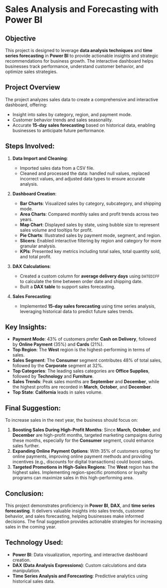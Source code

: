 # Sales Analysis and Forecasting with Power BI

## Objective
This project is designed to leverage **data analysis techniques** and **time series forecasting** in **Power BI** to provide actionable insights and strategic recommendations for business growth. The interactive dashboard helps businesses track performance, understand customer behavior, and optimize sales strategies.

## Project Overview
The project analyzes sales data to create a comprehensive and interactive dashboard, offering:
- Insight into sales by category, region, and payment mode.
- Customer behavior trends and sales seasonality.
- Accurate **15-day sales forecasting** based on historical data, enabling businesses to anticipate future performance.

## Steps Involved:
1. **Data Import and Cleaning**:
   - Imported sales data from a CSV file.
   - Cleaned and processed the data: handled null values, replaced incorrect values, and adjusted data types to ensure accurate analysis.

2. **Dashboard Creation**:
   - **Bar Charts**: Visualized sales by category, subcategory, and shipping mode.
   - **Area Charts**: Compared monthly sales and profit trends across two years.
   - **Map Chart**: Displayed sales by state, using bubble size to represent sales volume and tooltips for profit.
   - **Pie Charts**: Illustrated sales by payment mode, segment, and region.
   - **Slicers**: Enabled interactive filtering by region and category for more granular analysis.
   - **KPIs**: Presented key metrics including total sales, total quantity sold, and total profit.

3. **DAX Calculations**:
   - Created a custom column for **average delivery days** using `DATEDIFF` to calculate the time between order date and shipping date.
   - Built a **DAX table** to support sales forecasting.

4. **Sales Forecasting**:
   - Implemented **15-day sales forecasting** using time series analysis, leveraging historical data to predict future sales trends.

## Key Insights:
- **Payment Mode**: 43% of customers prefer **Cash on Delivery**, followed by **Online Payment** (35%) and **Cards** (21%).
- **Top Region**: The **West** region is the highest-performing in terms of sales.
- **Sales Segment**: The **Consumer** segment contributes 48% of total sales, followed by the **Corporate** segment at 32%.
- **Top Categories**: The leading sales categories are **Office Supplies**, followed by **Technology** and **Furniture**.
- **Sales Trends**: Peak sales months are **September** and **December**, while the highest profits are recorded in **March**, **October**, and **December**.
- **Top State**: **California** leads in sales volume.

## Final Suggestion:
To increase sales in the next year, the business should focus on:
1. **Boosting Sales During High-Profit Months**: Since **March**, **October**, and **December** are high-profit months, targeted marketing campaigns during these months, especially for the **Consumer** segment, could enhance sales further.
2. **Expanding Online Payment Options**: With 35% of customers opting for online payments, improving online payment methods and providing incentives (e.g., discounts for digital transactions) could boost sales.
3. **Targeted Promotions in High-Sales Regions**: The **West** region has the highest sales. Implementing region-specific promotions or loyalty programs can maximize sales in this high-performing area.

## Conclusion:
This project demonstrates proficiency in **Power BI**, **DAX**, and **time series forecasting**. It delivers valuable insights into sales trends, customer behavior, and sales forecasting, helping businesses make informed decisions. The final suggestion provides actionable strategies for increasing sales in the coming year.

## Technology Used:
- **Power BI**: Data visualization, reporting, and interactive dashboard creation.
- **DAX (Data Analysis Expressions)**: Custom calculations and data manipulation.
- **Time Series Analysis and Forecasting**: Predictive analytics using historical sales data.
